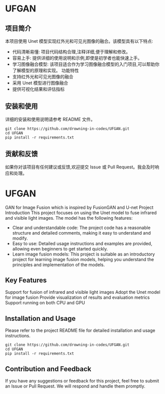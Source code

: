 # UFGAN
## 项目简介
本项目使用 Unet 模型实现红外光和可见光图像的融合。该模型具有以下特点:
- 代码清晰易懂: 项目代码结构合理,注释详细,便于理解和修改。
- 容易上手: 提供详细的使用说明和示例,即使是初学者也能快速上手。
- 学习图像融合模型: 该项目适合作为学习图像融合模型的入门项目,可以帮助你了解模型的原理和实现。
功能特性
- 支持红外光和可见光图像的融合
- 采用 Unet 模型进行图像融合
- 提供可视化结果和评估指标

## 安装和使用
详细的安装和使用说明请参考 README 文件。
```
git clone https://github.com/drowning-in-codes/UFGAN.git
cd UFGAN
pip install -r requirements.txt
```
## 贡献和反馈
如果你对该项目有任何建议或反馈,欢迎提交 Issue 或 Pull Request。我会及时响应和处理。

# UFGAN
GAN for Image Fusion which is inspired by FusionGAN and U-net
Project Introduction
This project focuses on using the Unet model to fuse infrared and visible light images. The model has the following features:
- Clear and understandable code: The project code has a reasonable structure and detailed comments, making it easy to understand and modify.
- Easy to use: Detailed usage instructions and examples are provided, allowing even beginners to get started quickly.
- Learn image fusion models: This project is suitable as an introductory project for learning image fusion models, helping you understand the principles and implementation of the models.
## Key Features
Support for fusion of infrared and visible light images
Adopt the Unet model for image fusion
Provide visualization of results and evaluation metrics
Support running on both CPU and GPU
## Installation and Usage
Please refer to the project README file for detailed installation and usage instructions.
```
git clone https://github.com/drowning-in-codes/UFGAN.git
cd UFGAN
pip install -r requirements.txt
```
## Contribution and Feedback
If you have any suggestions or feedback for this project, feel free to submit an Issue or Pull Request. We will respond and handle them promptly.
